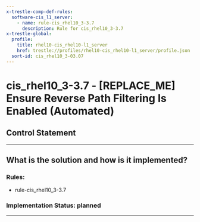 ```yaml
---
x-trestle-comp-def-rules:
  software-cis_l1_server:
    - name: rule-cis_rhel10_3-3.7
      description: Rule for cis_rhel10_3-3.7
x-trestle-global:
  profile:
    title: rhel10-cis_rhel10-l1_server
    href: trestle://profiles/rhel10-cis_rhel10-l1_server/profile.json
  sort-id: cis_rhel10_3-03.07
---
```


# cis_rhel10_3-3.7 - \[REPLACE_ME\] Ensure Reverse Path Filtering Is Enabled (Automated)

## Control Statement

______________________________________________________________________

## What is the solution and how is it implemented?

<!-- For implementation status enter one of: implemented, partial, planned, alternative, not-applicable -->

<!-- Note that the list of rules under ### Rules: is read-only and changes will not be captured after assembly to JSON -->

<!-- Add control implementation description here for control: cis_rhel10_3-3.7 -->

### Rules:

  - rule-cis_rhel10_3-3.7

### Implementation Status: planned

______________________________________________________________________
